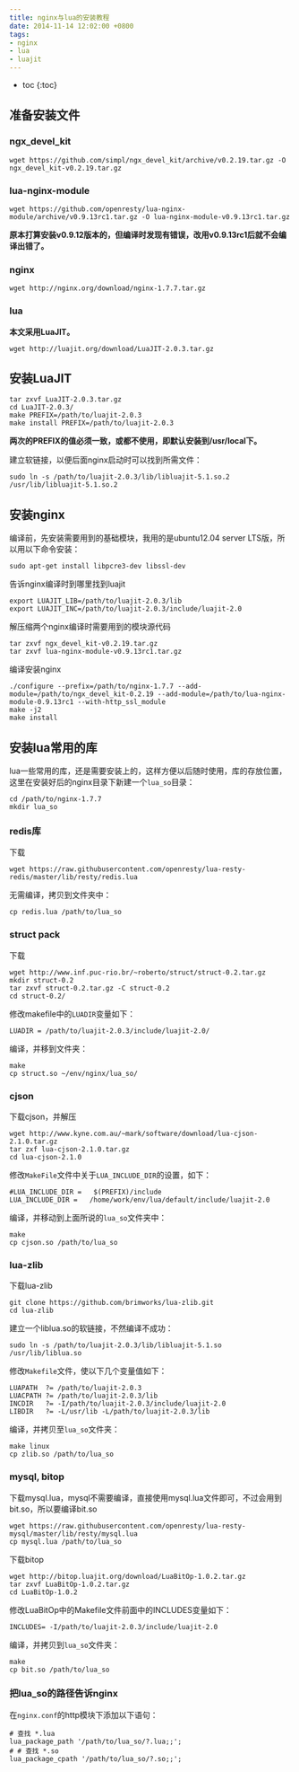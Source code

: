 ```yaml
---
title: nginx与lua的安装教程
date: 2014-11-14 12:02:00 +0800
tags:
- nginx
- lua
- luajit
---
```


* toc
{:toc}


## 准备安装文件

### ngx_devel_kit
    
    wget https://github.com/simpl/ngx_devel_kit/archive/v0.2.19.tar.gz -O ngx_devel_kit-v0.2.19.tar.gz

### lua-nginx-module

    wget https://github.com/openresty/lua-nginx-module/archive/v0.9.13rc1.tar.gz -O lua-nginx-module-v0.9.13rc1.tar.gz

**原本打算安装v0.9.12版本的，但编译时发现有错误，改用v0.9.13rc1后就不会编译出错了。**

### nginx

    wget http://nginx.org/download/nginx-1.7.7.tar.gz

### lua

**本文采用LuaJIT。**

    wget http://luajit.org/download/LuaJIT-2.0.3.tar.gz






## 安装LuaJIT

    tar zxvf LuaJIT-2.0.3.tar.gz 
    cd LuaJIT-2.0.3/
    make PREFIX=/path/to/luajit-2.0.3
    make install PREFIX=/path/to/luajit-2.0.3

**两次的PREFIX的值必须一致，或都不使用，即默认安装到/usr/local下。**

建立软链接，以便后面nginx启动时可以找到所需文件：

    sudo ln -s /path/to/luajit-2.0.3/lib/libluajit-5.1.so.2 /usr/lib/libluajit-5.1.so.2

## 安装nginx

编译前，先安装需要用到的基础模块，我用的是ubuntu12.04 server LTS版，所以用以下命令安装：

    sudo apt-get install libpcre3-dev libssl-dev

告诉nginx编译时到哪里找到luajit

    export LUAJIT_LIB=/path/to/luajit-2.0.3/lib
    export LUAJIT_INC=/path/to/luajit-2.0.3/include/luajit-2.0


解压缩两个nginx编译时需要用到的模块源代码

    tar zxvf ngx_devel_kit-v0.2.19.tar.gz 
    tar zxvf lua-nginx-module-v0.9.13rc1.tar.gz

编译安装nginx

    ./configure --prefix=/path/to/nginx-1.7.7 --add-module=/path/to/ngx_devel_kit-0.2.19 --add-module=/path/to/lua-nginx-module-0.9.13rc1 --with-http_ssl_module
    make -j2
    make install

## 安装lua常用的库

lua一些常用的库，还是需要安装上的，这样方便以后随时使用，库的存放位置，这里在安装好后的nginx目录下新建一个`lua_so`目录：

    cd /path/to/nginx-1.7.7
    mkdir lua_so

### redis库

下载

    wget https://raw.githubusercontent.com/openresty/lua-resty-redis/master/lib/resty/redis.lua

无需编译，拷贝到文件夹中：

    cp redis.lua /path/to/lua_so

### struct pack

下载
    
    wget http://www.inf.puc-rio.br/~roberto/struct/struct-0.2.tar.gz
    mkdir struct-0.2
    tar zxvf struct-0.2.tar.gz -C struct-0.2
    cd struct-0.2/

修改makefile中的`LUADIR`变量如下：

    LUADIR = /path/to/luajit-2.0.3/include/luajit-2.0/

编译，并移到文件夹：

    make
    cp struct.so ~/env/nginx/lua_so/

### cjson

下载cjson，并解压

    wget http://www.kyne.com.au/~mark/software/download/lua-cjson-2.1.0.tar.gz
    tar zxf lua-cjson-2.1.0.tar.gz
    cd lua-cjson-2.1.0

修改`MakeFile`文件中关于`LUA_INCLUDE_DIR`的设置，如下：

    #LUA_INCLUDE_DIR =   $(PREFIX)/include
    LUA_INCLUDE_DIR =   /home/work/env/lua/default/include/luajit-2.0

编译，并移动到上面所说的`lua_so`文件夹中：

    make
    cp cjson.so /path/to/lua_so

### lua-zlib

下载lua-zlib

    git clone https://github.com/brimworks/lua-zlib.git
    cd lua-zlib

建立一个liblua.so的软链接，不然编译不成功：

    sudo ln -s /path/to/luajit-2.0.3/lib/libluajit-5.1.so /usr/lib/liblua.so   

修改`Makefile`文件，使以下几个变量值如下：

    LUAPATH  ?= /path/to/luajit-2.0.3
    LUACPATH ?= /path/to/luajit-2.0.3/lib
    INCDIR   ?= -I/path/to/luajit-2.0.3/include/luajit-2.0
    LIBDIR   ?= -L/usr/lib -L/path/to/luajit-2.0.3/lib

编译，并拷贝至`lua_so`文件夹：

    make linux
    cp zlib.so /path/to/lua_so


### mysql, bitop

下载mysql.lua，mysql不需要编译，直接使用mysql.lua文件即可，不过会用到bit.so，所以要编译bit.so

    wget https://raw.githubusercontent.com/openresty/lua-resty-mysql/master/lib/resty/mysql.lua
    cp mysql.lua /path/to/lua_so

下载bitop

    wget http://bitop.luajit.org/download/LuaBitOp-1.0.2.tar.gz
    tar zxvf LuaBitOp-1.0.2.tar.gz
    cd LuaBitOp-1.0.2

修改LuaBitOp中的Makefile文件前面中的INCLUDES变量如下：

    INCLUDES= -I/path/to/luajit-2.0.3/include/luajit-2.0

编译，并拷贝到`lua_so`文件夹：

    make
    cp bit.so /path/to/lua_so



### 把lua_so的路径告诉nginx

在`nginx.conf`的http模块下添加以下语句：

    # 查找 *.lua
    lua_package_path '/path/to/lua_so/?.lua;;';
    # # 查找 *.so
    lua_package_cpath '/path/to/lua_so/?.so;;';

